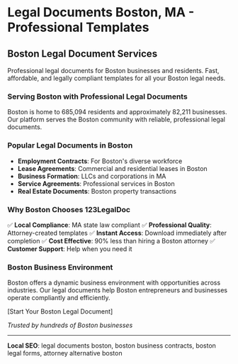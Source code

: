 # Legal Documents Boston, MA - Professional Templates

## Boston Legal Document Services

Professional legal documents for Boston businesses and residents. Fast, affordable, and legally compliant templates for all your Boston legal needs.

### Serving Boston with Professional Legal Documents

Boston is home to 685,094 residents and approximately 82,211 businesses. Our platform serves the Boston community with reliable, professional legal documents.

### Popular Legal Documents in Boston

- **Employment Contracts**: For Boston's diverse workforce
- **Lease Agreements**: Commercial and residential leases in Boston
- **Business Formation**: LLCs and corporations in MA
- **Service Agreements**: Professional services in Boston
- **Real Estate Documents**: Boston property transactions

### Why Boston Chooses 123LegalDoc

✅ **Local Compliance**: MA state law compliant
✅ **Professional Quality**: Attorney-created templates
✅ **Instant Access**: Download immediately after completion
✅ **Cost Effective**: 90% less than hiring a Boston attorney
✅ **Customer Support**: Help when you need it

### Boston Business Environment

Boston offers a dynamic business environment with opportunities across industries. Our legal documents help Boston entrepreneurs and businesses operate compliantly and efficiently.

[Start Your Boston Legal Document]

_Trusted by hundreds of Boston businesses_

---

**Local SEO**: legal documents boston, boston business contracts, boston legal forms, attorney alternative boston
